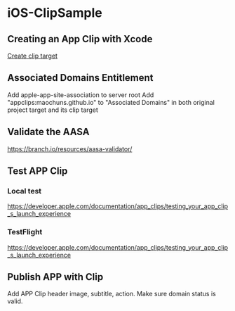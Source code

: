 # iOS-ClipSample

## Creating an App Clip with Xcode

[Create clip target](https://developer.apple.com/documentation/app_clips/creating_an_app_clip_with_xcode)


## Associated Domains Entitlement
Add apple-app-site-association to server root
Add "appclips:maochuns.github.io" to "Associated Domains" in both original project target and its clip target


## Validate the AASA
https://branch.io/resources/aasa-validator/


## Test APP Clip

### Local test
https://developer.apple.com/documentation/app_clips/testing_your_app_clip_s_launch_experience

### TestFlight
https://developer.apple.com/documentation/app_clips/testing_your_app_clip_s_launch_experience


## Publish APP with Clip

Add APP Clip header image, subtitle, action. Make sure domain status is valid.